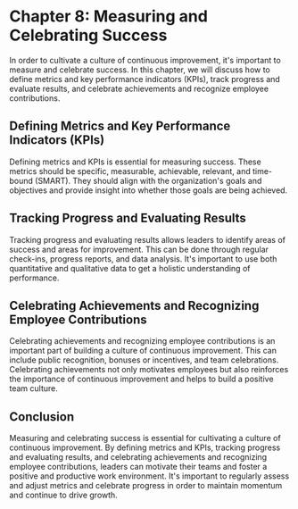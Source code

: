 Chapter 8: Measuring and Celebrating Success
============================================

In order to cultivate a culture of continuous improvement, it's important to measure and celebrate success. In this chapter, we will discuss how to define metrics and key performance indicators (KPIs), track progress and evaluate results, and celebrate achievements and recognize employee contributions.

Defining Metrics and Key Performance Indicators (KPIs)
------------------------------------------------------

Defining metrics and KPIs is essential for measuring success. These metrics should be specific, measurable, achievable, relevant, and time-bound (SMART). They should align with the organization's goals and objectives and provide insight into whether those goals are being achieved.

Tracking Progress and Evaluating Results
----------------------------------------

Tracking progress and evaluating results allows leaders to identify areas of success and areas for improvement. This can be done through regular check-ins, progress reports, and data analysis. It's important to use both quantitative and qualitative data to get a holistic understanding of performance.

Celebrating Achievements and Recognizing Employee Contributions
---------------------------------------------------------------

Celebrating achievements and recognizing employee contributions is an important part of building a culture of continuous improvement. This can include public recognition, bonuses or incentives, and team celebrations. Celebrating achievements not only motivates employees but also reinforces the importance of continuous improvement and helps to build a positive team culture.

Conclusion
----------

Measuring and celebrating success is essential for cultivating a culture of continuous improvement. By defining metrics and KPIs, tracking progress and evaluating results, and celebrating achievements and recognizing employee contributions, leaders can motivate their teams and foster a positive and productive work environment. It's important to regularly assess and adjust metrics and celebrate progress in order to maintain momentum and continue to drive growth.

